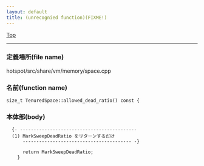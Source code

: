 ```yaml
---
layout: default
title: (unrecognied function)(FIXME!)
---
```

[Top](../index.html)

--- 
### 定義場所(file name)
hotspot/src/share/vm/memory/space.cpp

### 名前(function name)
```
size_t TenuredSpace::allowed_dead_ratio() const {
```

### 本体部(body)
```
  {- -------------------------------------------
  (1) MarkSweepDeadRatio をリターンするだけ
      ---------------------------------------- -}

	  return MarkSweepDeadRatio;
	}
	
```



